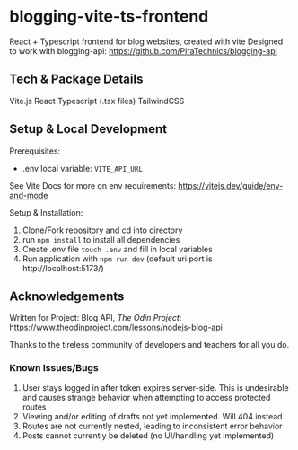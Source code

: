 # blogging-vite-ts-frontend

React + Typescript frontend for blog websites, created with vite
Designed to work with blogging-api: https://github.com/PiraTechnics/blogging-api

## Tech & Package Details

Vite.js
React
Typescript (.tsx files)
TailwindCSS

## Setup & Local Development

Prerequisites:

- .env local variable: `VITE_API_URL`

See Vite Docs for more on env requirements: https://vitejs.dev/guide/env-and-mode

Setup & Installation:

1. Clone/Fork repository and cd into directory
2. run `npm install` to install all dependencies
3. Create .env file `touch .env` and fill in local variables
4. Run application with `npm run dev` (default uri:port is http://localhost:5173/)

## Acknowledgements

Written for Project: Blog API, _The Odin Project_: https://www.theodinproject.com/lessons/nodejs-blog-api

Thanks to the tireless community of developers and teachers for all you do.

### Known Issues/Bugs

1. User stays logged in after token expires server-side. This is undesirable and causes strange behavior when attempting to access protected routes
2. Viewing and/or editing of drafts not yet implemented. Will 404 instead
3. Routes are not currently nested, leading to inconsistent error behavior
4. Posts cannot currently be deleted (no UI/handling yet implemented)
